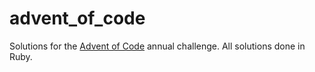 # advent_of_code
Solutions for the [Advent of Code](https://adventofcode.com/) annual challenge. All solutions done in Ruby.
